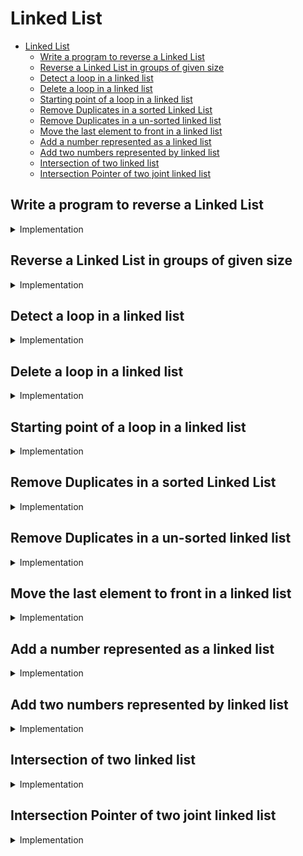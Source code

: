 # Linked List

- [Linked List](#linked-list)
  - [Write a program to reverse a Linked List](#write-a-program-to-reverse-a-linked-list)
  - [Reverse a Linked List in groups of given size](#reverse-a-linked-list-in-groups-of-given-size)
  - [Detect a loop in a linked list](#detect-a-loop-in-a-linked-list)
  - [Delete a loop in a linked list](#delete-a-loop-in-a-linked-list)
  - [Starting point of a loop in a linked list](#starting-point-of-a-loop-in-a-linked-list)
  - [Remove Duplicates in a sorted Linked List](#remove-duplicates-in-a-sorted-linked-list)
  - [Remove Duplicates in a un-sorted linked list](#remove-duplicates-in-a-un-sorted-linked-list)
  - [Move the last element to front in a linked list](#move-the-last-element-to-front-in-a-linked-list)
  - [Add a number represented as a linked list](#add-a-number-represented-as-a-linked-list)
  - [Add two numbers represented by linked list](#add-two-numbers-represented-by-linked-list)
  - [Intersection of two linked list](#intersection-of-two-linked-list)
  - [Intersection Pointer of two joint linked list](#intersection-pointer-of-two-joint-linked-list)

## Write a program to reverse a Linked List

<details>

  <summary>Implementation</summary>

- make three pointers, cur, left, and right
- iterate while cur is not None
- in each iteration,
  - change right to cur.right
  - change cur.right to prev
  - change prev to cur
  - change cur to right
- Time Complexity, $O(n)$
- Space Complexity, $O(1)$

</details>

## Reverse a Linked List in groups of given size

<details>

  <summary>Implementation</summary>

- use stack to store the elements in the reverse order
- initialize, prev = Null and current = ll.head
- while current is not None,
- reverse the link
- for prev = None, ll.head = prev
- Time Complexity is, $O(n)$
- Space Complexity is, $O(k)$

</details>

## Detect a loop in a linked list

<details>

  <summary>Implementation</summary>

- use floyd's algorithm for tortoise and hare problem
- create hare which would traverse till hare.next is not None,
- create tortoise which would traverse till tortoise is not None,
- if both of them met and have same value, return that link
- Time Complexity is, $O(n)$
- Space Complexity is, $O(1)$

</details>

## Delete a loop in a linked list

<details>

  <summary>Implementation</summary>

- use floyd's algorithm and tortoise and hare method
- Time Complexity is, $O(n)$
- Space Complexity is, $O(1)$

</details>

## Starting point of a loop in a linked list

<details>

  <summary>Implementation</summary>

- use floyd's algorithm
- Time Complexity is, $O(n)$
- Space Complexity is, $O(1)$

</details>

## Remove Duplicates in a sorted Linked List

<details>

  <summary>Implementation</summary>

- create two pointers, first = ll.head, second = first.right
- while first is not None,
- while second is not None and second.value == first.value
- finally, first.right = second, first = second, second = first.right
- Time Complexity is, $O(n)$
- Space Complexity is, $O(1)$

</details>

## Remove Duplicates in a un-sorted linked list

<details>

  <summary>Implementation</summary>

- use sorting
- use two loops
- use hashing
  - Time Complexity is, $O(n)$
  - Space Complexity is, $O(n)$

</details>

## Move the last element to front in a linked list

<details>

  <summary>Implementation</summary>

- use iteration method
- Time Complexity is, $O(n)$
- Space Complexity is, $O(1)$

</details>

## Add a number represented as a linked list

<details>

  <summary>Implementation</summary>

- reverse the linked list
- add the number using carry method
- reverse the linked list again
- Time Complexity is, $O(n)$
- Space Complexity is, $O(1)$

</details>

## Add two numbers represented by linked list

<details>

  <summary>Implementation</summary>

- reverse both the linked list
- do carry based addition with two linked list
- store the result into the new linked list
- Time Complexity is, $O(n)$
- Space Complexity is, $O(n)$

</details>

## Intersection of two linked list

<details>

  <summary>Implementation</summary>

- iterate through both the linked list with two pointers
- if both the elements are same, increment both the pointers
- if they are different, add the smallest element and increment its pointer
- Time Complexity is, $O(n + m)$
- Space Complexity is, $O(n + m)$

</details>

## Intersection Pointer of two joint linked list

<details>

  <summary>Implementation</summary>

- count the length2 and length1
- traverse till length-length times in bigger linked list
- now, traverse one node at a time till we find the common point
- return that value
- Time Complexity is, $O(n+m)$
- Space Complexity is, $O(1)$

</details>
